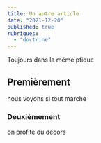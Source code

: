 ```yaml
---
title: Un autre article
date: "2021-12-20"
published: true
rubriques: 
  - "doctrine"
---
```


Toujours dans la même ptique

## Premièrement

nous voyons si tout marche

### Deuxièmement

on profite du decors

